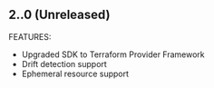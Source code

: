 ## 2..0 (Unreleased)

FEATURES:

- Upgraded SDK to Terraform Provider Framework
- Drift detection support
- Ephemeral resource support
